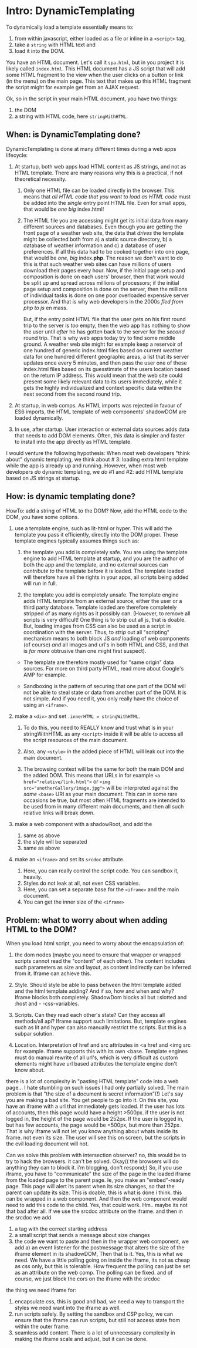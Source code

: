 # Intro: DynamicTemplating

To dynamically load a template essentially means to:
1. from within javascript, either loaded as a file or inline in a `<script>` tag,
2. take a `string` with HTML text and
3. load it into the DOM.

You have an HTML document. Let's call it `spa.html`, but in you project it is likely called `index.html`.
This HTML document has a JS script that will add some HTML fragment to the view when the user clicks
on a button or link (in the menu) on the main page.
This text that makes up this HTML fragment the script might for example get from an AJAX request.

Ok, so in the script in your main HTML document, you have two things:
1. the DOM
2. a string with HTML code, here `stringWithHTML`.

## When: is DynamicTemplating done?

DynamicTemplating is done at many different times during a web apps lifecycle:

1. At startup, both web apps load HTML content as JS strings, and not as HTML template.
   There are many reasons why this is a practical, if not theoretical necessity. 
   
   1. Only one HTML file can be loaded directly in the browser. This means that *all HTML code that
      you want to load as HTML code* must be added into the *single* entry point HTML file.
      Even for small apps, that would be *one big* index.html!
   
   2. The HTML file you are accessing might get its initial data from many different sources and 
      databases. Even though you are getting the front page of a weather web site,
      the data that *drives* the template might be collected both from a) a static source directory,
      b) a database of weather information and c) a database of user preferences.
      If all this data had to be cooked together into one page, that would be *one, big* index.**php**.
      The reason we don't want to do this is that such weather web sites can have millions of users download
      their pages every hour. Now, if the initial page setup and composition is done on each users' browser,
      then that work would be split up and spread across millions of processors; if the initial page setup
      and composition is done on the server, then the millions of individual tasks is done on one poor
      overloaded expensive server processor. And that is why web developers in the 2000s *fled from 
      php to js* en mass.
      
      But, if the entry point HTML file that the user gets on his first round trip to the server 
      is *too* empty, then the web app has nothing to show the user until *after* he has gotten
      back to the server for the *second* round trip. That is why web apps today try to find some middle
      ground. A weather web site might for example keep a reservoir of one hundred of generic index.html
      files based on current weather data for one hundred different geographic areas, a list that its server
      updates once every 5 minutes, and then pass the user one of these index.html files based on its 
      guesstimate of the users location based on the return IP address. This would mean that the web site 
      could present some likely relevant data to its users immediately, while it gets the highly 
      individualized and context specific data within the next second from the second round trip.

2. At startup, in web comps. As HTML imports was rejected in favour of ES6 imports, the HTML template 
   of web components' shadowDOM are loaded dynamically.

3. In use, after startup. User interaction or external data sources adds data that needs to add DOM
   elements. Often, this data is simpler and faster to install into the app directly as HTML template.

I would venture the following hypothesis: When most web developers "think about" dynamic templating, 
we think about # 3: loading extra html template while the app is already up and running. However, 
when most web developers *do* dynamic templating, we *do* #1 and #2: add HTML template based on JS 
strings at startup. 

## How: is dynamic templating done?

HowTo: add a string of HTML to the DOM?
Now, add the HTML code to the DOM, you have some options.

1. use a template engine, such as lit-html or hyper. This will add the template you pass it 
   efficiently, directly into the DOM proper. These template engines typically assumes things 
   such as:
   1. the template you add is completely safe. You are using the template engine to add HTML template
      at startup, and you are the author of both the app and the template, and no external sources 
      can *contribute to* the template before it is loaded. The template loaded will therefore have
      all the rights in your apps, all scripts being added will run in full.
   
   2. the template you add is completely unsafe. The template engine adds HTML template
      from an external source, either the user or a third party database. Template loaded are therefore
      completely stripped of as many rights as it possibly can. (However, to remove all scripts is very 
      difficult! One thing is to strip out all js, that is doable. But, loading images from CSS can also
      be used as a script in coordination with the server. Thus, to *strip* out all "scripting" mechanism 
      means to both block JS *and* loading of web components (of course) *and* all images and url's in both
      HTML and CSS, and that is *far more* obtrusive than one might first suspect).
     
   *  The template are therefore mostly used for "same origin" data sources. For more on third party 
      HTML, read more about Google's AMP for example.
      
    * Sandboxing is the pattern of securing that one part of the DOM will not be able to steal state or
      data from another part of the DOM. It is not simple. And if you need it, you only really have the 
      choice of using an `<iframe>`.

2. make a `<div>` and set `.innerHTML = stringWithHTML`. 

   1. To do this, you need to REALLY know and trust what is in your stringWithHTML as any `<script>`
      inside it will be able to access all the script resources of the main document.

   2. Also, any `<style>` in the added piece of HTML will leak out into the main document.

   3. The browsing context will be the same for both the main DOM and the added DOM. 
      This means that URLs in for example `<a href="relative/link.html">` or 
      `<img src="anotherGallery/image.jpg">` will be interpreted against the *same* `<base>` URI
      as your main document. This can in some rare occasions be true, but most often HTML fragments
      are intended to be used from in many different main documents, and then all such relative 
      links will break down.
   

2. make a web component with a shadowRoot, and add the 
   1. same as above
   2. the style will be separated
   3. same as above
   
3. make an `<iframe>` and set its `srcdoc` attribute.
   1. Here, you can really control the script code. You can sandbox it, heavily.
   2. Styles do not leak at all, not even CSS variables.
   3. Here, you can set a separate base for the `<iframe>` and the main document.
   4. You can get the inner size of the `<iframe>`

## Problem: what to worry about when adding HTML to the DOM?

When you load html script, you need to worry about the encapsulation of:

1. the dom nodes (maybe you need to ensure that wrapper or wrapped scripts cannot read the "content" of each other). The content includes such parameters as size and layout, as content indirectly can be inferred from it. Iframe can achieve this. 

2. Style. Should style be able to pass between the html template added and the html template adding? And if so, how and when and why? Iframe blocks both completely. ShadowDom blocks all but ::slotted and :host and - -css-variables.

3. Scripts. Can they read each other's state? Can they access all methods/all api? Iframe support such limitations. But, template engines such as lit and hyper can also manually restrict the scripts. But this is a subpar solution.

4. Location. Interpretation of href and src attributes in <a href and <img src for example. Iframe supports this with its own <base. Template engines must do manual rewrite of all url's, which is very difficult as custom elements might have url based attributes the template engine don't know about.


there is a lot of complexity in "pasting HTML template" code into a web page... I hate stumbling on such issues I had only partially solved.
The main problem is that "the size of a document is secret information"(!)
Let's say you are making a bad site. You get people to go into it. On this site, you have an iframe with a url that immediately gets loaded. If the user has lots of accounts, then this page would have a height >500px. if the user is not logged in, the height of the page would be 252px. If the user is logged in, but has few accounts, the page would be <500px, but more than 252px.
That is why iframe will not let you know anything about whats inside its frame. not even its size. The user will see this on screen, but the scripts in the evil loading document will not.

Can we solve this problem with intersection observer?
no, this would be to try to hack the browsers.
it can't be solved.
Okay((
the browsers will do anything they can to block it.
i'm blogging, don't respond;)
So, if you use iframe, you have to "communicate" the size of the page in the loaded iframe from the loaded page to the parent page. Ie, you make an "embed"-ready page. This page will alert its parent when its size changes, so that the parent can update its size. This is doable, this is what is done i think.
this can be wrapped in a web component. And then the web component would need to add this code to the child. Yes, that could work. Hm.. maybe its not that bad after all.
If we use the srcdoc attribute on the iframe.
and then in the srcdoc we add
1) a <base> tag with the correct starting address
2) a small script that sends a message about size changes
3) the code we want to paste
and then in the wrapper web component, we add 
a) an event listener for the postmessage that alters the size of the iframe element in its shadowDOM, 
Then that is it. Yes, this is what we need. We have a little polling going on inside the iframe, its not as cheap as css only, but this is tolerable. How frequent the polling can just be set as an attribute on the web comp. The polling can be fixed.
and of course, we just block the cors on the iframe with the srcdoc

the thing we need iframe for:
1) encapsulate css, this is good and bad, we need a way to transport the styles we need want into the iframe as well.
2) run scripts safely. By setting the sandbox and CSP policy, we can ensure that the iframe can run scripts, but still not access state from within the outer frame.
3) seamless add content. There is a lot of unnecessary complexity in making the iframe scale and adjust, but it can be done.
